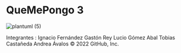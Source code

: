 # QueMePongo 3
![plantuml (5)](https://user-images.githubusercontent.com/66521111/169173099-a595d9a6-db7a-497c-987b-5e837b2edde1.svg)

Integrantes :
Ignacio Fernández
Gastón Rey
Lucio Gómez Abal
Tobias Castañeda
Andrea Ávalos 
© 2022 GitHub, Inc.
